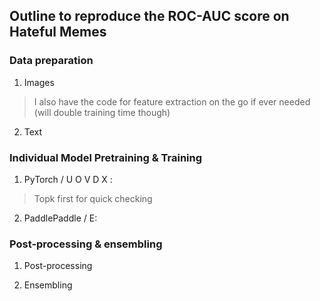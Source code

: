 
## Outline to reproduce the ROC-AUC score on Hateful Memes

### Data preparation

1. Images
> I also have the code for feature extraction on the go if ever needed (will double training time though)

2. Text 


### Individual Model Pretraining & Training

1. PyTorch / U O V D X :
> Topk first for quick checking

2. PaddlePaddle / E:


### Post-processing & ensembling

1. Post-processing


2. Ensembling